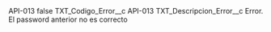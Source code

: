 <?xml version="1.0" encoding="UTF-8"?>
<CustomMetadata xmlns="http://soap.sforce.com/2006/04/metadata" xmlns:xsi="http://www.w3.org/2001/XMLSchema-instance" xmlns:xsd="http://www.w3.org/2001/XMLSchema">
    <label>API-013</label>
    <protected>false</protected>
    <values>
        <field>TXT_Codigo_Error__c</field>
        <value xsi:type="xsd:string">API-013</value>
    </values>
    <values>
        <field>TXT_Descripcion_Error__c</field>
        <value xsi:type="xsd:string">Error. El password anterior no es correcto</value>
    </values>
</CustomMetadata>
